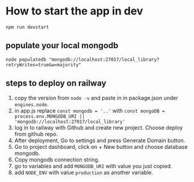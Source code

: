 # How to start the app in dev

`npm run devstart`

## populate your local mongodb

`node populatedb "mongodb://localhost:27017/local_library?retryWrites=true&w=majority"`

## steps to deploy on railway

1. copy the version from `node -v` and paste in in package.json under `engines.node`.
2. in app.js replace `const mongodb = '..'` with `const mongoDB = process.env.MONGODB_URI || 'mongodb://localhost:27017/local_library'`
3. log in to railway with Github and create new project. Choose deploy from github repo.
4. After deployment, Go to settings and press Generate Domain button.
5. Go to project dashboard, click on + New button and choose database mongodb.
6. Copy mongodb connection string.
7. go to variables and add `MONGODB_URI` with value you just copied.
8. add `NODE_ENV` with value `production` as another variable.
